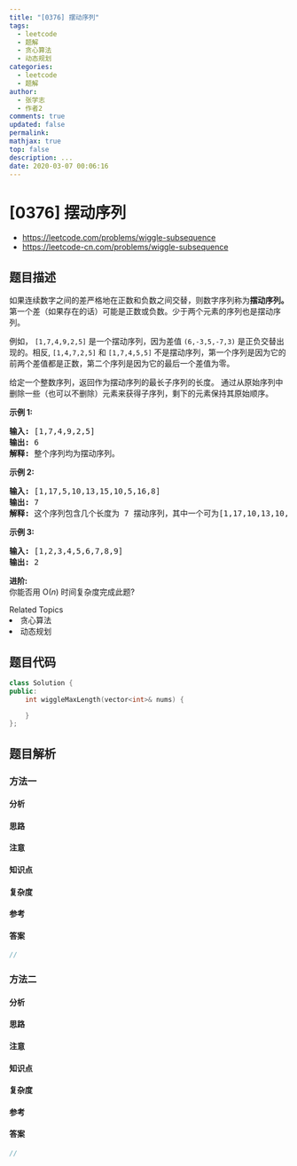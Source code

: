 ```yaml
---
title: "[0376] 摆动序列"
tags:
  - leetcode
  - 题解
  - 贪心算法
  - 动态规划
categories:
  - leetcode
  - 题解
author:
  - 张学志
  - 作者2
comments: true
updated: false
permalink:
mathjax: true
top: false
description: ...
date: 2020-03-07 00:06:16
---
```



# [0376] 摆动序列
* https://leetcode.com/problems/wiggle-subsequence
* https://leetcode-cn.com/problems/wiggle-subsequence


## 题目描述

<p>如果连续数字之间的差严格地在正数和负数之间交替，则数字序列称为<strong>摆动序列。</strong>第一个差（如果存在的话）可能是正数或负数。少于两个元素的序列也是摆动序列。</p>

<p>例如，&nbsp;<code>[1,7,4,9,2,5]</code> 是一个摆动序列，因为差值 <code>(6,-3,5,-7,3)</code>&nbsp;是正负交替出现的。相反, <code>[1,4,7,2,5]</code>&nbsp;和&nbsp;<code>[1,7,4,5,5]</code> 不是摆动序列，第一个序列是因为它的前两个差值都是正数，第二个序列是因为它的最后一个差值为零。</p>

<p>给定一个整数序列，返回作为摆动序列的最长子序列的长度。 通过从原始序列中删除一些（也可以不删除）元素来获得子序列，剩下的元素保持其原始顺序。</p>

<p><strong>示例 1:</strong></p>

<pre><strong>输入: </strong>[1,7,4,9,2,5]
<strong>输出: </strong>6 
<strong>解释: </strong>整个序列均为摆动序列。
</pre>

<p><strong>示例 2:</strong></p>

<pre><strong>输入: </strong>[1,17,5,10,13,15,10,5,16,8]
<strong>输出: </strong>7
<strong>解释: </strong>这个序列包含几个长度为 7 摆动序列，其中一个可为[1,17,10,13,10,16,8]。</pre>

<p><strong>示例 3:</strong></p>

<pre><strong>输入: </strong>[1,2,3,4,5,6,7,8,9]
<strong>输出: </strong>2</pre>

<p><strong>进阶:</strong><br>
你能否用&nbsp;O(<em>n</em>) 时间复杂度完成此题?</p>
<div><div>Related Topics</div><div><li>贪心算法</li><li>动态规划</li></div></div>


## 题目代码

```cpp
class Solution {
public:
    int wiggleMaxLength(vector<int>& nums) {

    }
};
```


## 题目解析


### 方法一

#### 分析

#### 思路

#### 注意

#### 知识点

#### 复杂度

#### 参考

#### 答案

```cpp
//
```


### 方法二

#### 分析

#### 思路

#### 注意

#### 知识点

#### 复杂度

#### 参考

#### 答案

```cpp
//
```


